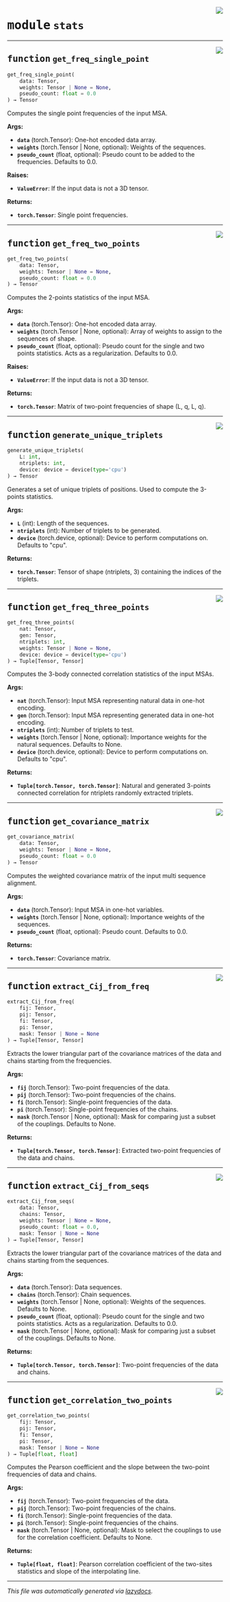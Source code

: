 <!-- markdownlint-disable -->

<a href="https://github.com/spqb/adabmDCApy/tree/main/adabmDCA/adabmDCA/stats.py#L0"><img align="right" style="float:right;" src="https://img.shields.io/badge/-source-cccccc?style=flat-square"></a>

# <kbd>module</kbd> `stats`





---

<a href="https://github.com/spqb/adabmDCApy/tree/main/adabmDCA/adabmDCA/stats.py#L21"><img align="right" style="float:right;" src="https://img.shields.io/badge/-source-cccccc?style=flat-square"></a>

## <kbd>function</kbd> `get_freq_single_point`

```python
get_freq_single_point(
    data: Tensor,
    weights: Tensor | None = None,
    pseudo_count: float = 0.0
) → Tensor
```

Computes the single point frequencies of the input MSA. 

**Args:**
 
 - <b>`data`</b> (torch.Tensor):  One-hot encoded data array. 
 - <b>`weights`</b> (torch.Tensor | None, optional):  Weights of the sequences. 
 - <b>`pseudo_count`</b> (float, optional):  Pseudo count to be added to the frequencies. Defaults to 0.0. 



**Raises:**
 
 - <b>`ValueError`</b>:  If the input data is not a 3D tensor. 



**Returns:**
 
 - <b>`torch.Tensor`</b>:  Single point frequencies. 


---

<a href="https://github.com/spqb/adabmDCApy/tree/main/adabmDCA/adabmDCA/stats.py#L74"><img align="right" style="float:right;" src="https://img.shields.io/badge/-source-cccccc?style=flat-square"></a>

## <kbd>function</kbd> `get_freq_two_points`

```python
get_freq_two_points(
    data: Tensor,
    weights: Tensor | None = None,
    pseudo_count: float = 0.0
) → Tensor
```

Computes the 2-points statistics of the input MSA. 



**Args:**
 
 - <b>`data`</b> (torch.Tensor):  One-hot encoded data array. 
 - <b>`weights`</b> (torch.Tensor | None, optional):  Array of weights to assign to the sequences of shape. 
 - <b>`pseudo_count`</b> (float, optional):  Pseudo count for the single and two points statistics. Acts as a regularization. Defaults to 0.0. 



**Raises:**
 
 - <b>`ValueError`</b>:  If the input data is not a 3D tensor. 



**Returns:**
 
 - <b>`torch.Tensor`</b>:  Matrix of two-point frequencies of shape (L, q, L, q). 


---

<a href="https://github.com/spqb/adabmDCApy/tree/main/adabmDCA/adabmDCA/stats.py#L105"><img align="right" style="float:right;" src="https://img.shields.io/badge/-source-cccccc?style=flat-square"></a>

## <kbd>function</kbd> `generate_unique_triplets`

```python
generate_unique_triplets(
    L: int,
    ntriplets: int,
    device: device = device(type='cpu')
) → Tensor
```

Generates a set of unique triplets of positions. Used to compute the 3-points statistics. 



**Args:**
 
 - <b>`L`</b> (int):  Length of the sequences. 
 - <b>`ntriplets`</b> (int):  Number of triplets to be generated. 
 - <b>`device`</b> (torch.device, optional):  Device to perform computations on. Defaults to "cpu". 



**Returns:**
 
 - <b>`torch.Tensor`</b>:  Tensor of shape (ntriplets, 3) containing the indices of the triplets. 


---

<a href="https://github.com/spqb/adabmDCApy/tree/main/adabmDCA/adabmDCA/stats.py#L158"><img align="right" style="float:right;" src="https://img.shields.io/badge/-source-cccccc?style=flat-square"></a>

## <kbd>function</kbd> `get_freq_three_points`

```python
get_freq_three_points(
    nat: Tensor,
    gen: Tensor,
    ntriplets: int,
    weights: Tensor | None = None,
    device: device = device(type='cpu')
) → Tuple[Tensor, Tensor]
```

Computes the 3-body connected correlation statistics of the input MSAs. 



**Args:**
 
 - <b>`nat`</b> (torch.Tensor):  Input MSA representing natural data in one-hot encoding. 
 - <b>`gen`</b> (torch.Tensor):  Input MSA representing generated data in one-hot encoding. 
 - <b>`ntriplets`</b> (int):  Number of triplets to test. 
 - <b>`weights`</b> (torch.Tensor | None, optional):  Importance weights for the natural sequences. Defaults to None. 
 - <b>`device`</b> (torch.device, optional):  Device to perform computations on. Defaults to "cpu". 



**Returns:**
 
 - <b>`Tuple[torch.Tensor, torch.Tensor]`</b>:  Natural and generated 3-points connected correlation for ntriplets randomly extracted triplets. 


---

<a href="https://github.com/spqb/adabmDCApy/tree/main/adabmDCA/adabmDCA/stats.py#L202"><img align="right" style="float:right;" src="https://img.shields.io/badge/-source-cccccc?style=flat-square"></a>

## <kbd>function</kbd> `get_covariance_matrix`

```python
get_covariance_matrix(
    data: Tensor,
    weights: Tensor | None = None,
    pseudo_count: float = 0.0
) → Tensor
```

Computes the weighted covariance matrix of the input multi sequence alignment. 



**Args:**
 
 - <b>`data`</b> (torch.Tensor):  Input MSA in one-hot variables. 
 - <b>`weights`</b> (torch.Tensor | None, optional):  Importance weights of the sequences. 
 - <b>`pseudo_count`</b> (float, optional):  Pseudo count. Defaults to 0.0. 



**Returns:**
 
 - <b>`torch.Tensor`</b>:  Covariance matrix. 


---

<a href="https://github.com/spqb/adabmDCApy/tree/main/adabmDCA/adabmDCA/stats.py#L232"><img align="right" style="float:right;" src="https://img.shields.io/badge/-source-cccccc?style=flat-square"></a>

## <kbd>function</kbd> `extract_Cij_from_freq`

```python
extract_Cij_from_freq(
    fij: Tensor,
    pij: Tensor,
    fi: Tensor,
    pi: Tensor,
    mask: Tensor | None = None
) → Tuple[Tensor, Tensor]
```

Extracts the lower triangular part of the covariance matrices of the data and chains starting from the frequencies. 



**Args:**
 
 - <b>`fij`</b> (torch.Tensor):  Two-point frequencies of the data. 
 - <b>`pij`</b> (torch.Tensor):  Two-point frequencies of the chains. 
 - <b>`fi`</b> (torch.Tensor):  Single-point frequencies of the data. 
 - <b>`pi`</b> (torch.Tensor):  Single-point frequencies of the chains. 
 - <b>`mask`</b> (torch.Tensor | None, optional):  Mask for comparing just a subset of the couplings. Defaults to None. 



**Returns:**
 
 - <b>`Tuple[torch.Tensor, torch.Tensor]`</b>:  Extracted two-point frequencies of the data and chains. 


---

<a href="https://github.com/spqb/adabmDCApy/tree/main/adabmDCA/adabmDCA/stats.py#L270"><img align="right" style="float:right;" src="https://img.shields.io/badge/-source-cccccc?style=flat-square"></a>

## <kbd>function</kbd> `extract_Cij_from_seqs`

```python
extract_Cij_from_seqs(
    data: Tensor,
    chains: Tensor,
    weights: Tensor | None = None,
    pseudo_count: float = 0.0,
    mask: Tensor | None = None
) → Tuple[Tensor, Tensor]
```

Extracts the lower triangular part of the covariance matrices of the data and chains starting from the sequences. 



**Args:**
 
 - <b>`data`</b> (torch.Tensor):  Data sequences. 
 - <b>`chains`</b> (torch.Tensor):  Chain sequences. 
 - <b>`weights`</b> (torch.Tensor | None, optional):  Weights of the sequences. Defaults to None. 
 - <b>`pseudo_count`</b> (float, optional):  Pseudo count for the single and two points statistics. Acts as a regularization. Defaults to 0.0. 
 - <b>`mask`</b> (torch.Tensor | None, optional):  Mask for comparing just a subset of the couplings. Defaults to None. 



**Returns:**
 
 - <b>`Tuple[torch.Tensor, torch.Tensor]`</b>:  Two-point frequencies of the data and chains. 


---

<a href="https://github.com/spqb/adabmDCApy/tree/main/adabmDCA/adabmDCA/stats.py#L297"><img align="right" style="float:right;" src="https://img.shields.io/badge/-source-cccccc?style=flat-square"></a>

## <kbd>function</kbd> `get_correlation_two_points`

```python
get_correlation_two_points(
    fij: Tensor,
    pij: Tensor,
    fi: Tensor,
    pi: Tensor,
    mask: Tensor | None = None
) → Tuple[float, float]
```

Computes the Pearson coefficient and the slope between the two-point frequencies of data and chains. 



**Args:**
 
 - <b>`fij`</b> (torch.Tensor):  Two-point frequencies of the data. 
 - <b>`pij`</b> (torch.Tensor):  Two-point frequencies of the chains. 
 - <b>`fi`</b> (torch.Tensor):  Single-point frequencies of the data. 
 - <b>`pi`</b> (torch.Tensor):  Single-point frequencies of the chains. 
 - <b>`mask`</b> (torch.Tensor | None, optional):  Mask to select the couplings to use for the correlation coefficient. Defaults to None.  



**Returns:**
 
 - <b>`Tuple[float, float]`</b>:  Pearson correlation coefficient of the two-sites statistics and slope of the interpolating line. 




---

_This file was automatically generated via [lazydocs](https://github.com/ml-tooling/lazydocs)._
